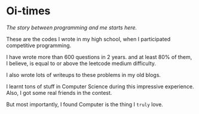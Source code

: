 # Oi-times
*The story between programming and me starts here.*

These are the codes I wrote in my high school, when I participated competitive programming.

I have wrote more than 600 questions in 2 years. and at least 80% of them, I believe, is equal to or above the leetcode medium difficulty. 

I also wrote lots of writeups to these problems in my old blogs.

I learnt tons of stuff in Computer Science during this impressive experience. Also, I got some real friends in the contest.

But most importantly, I found Computer is the thing I `truly` love.
